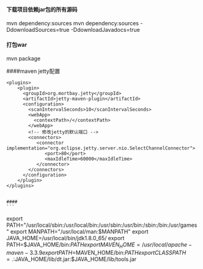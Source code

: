 #### 下载项目依赖jar包的所有源码
mvn dependency:sources 
mvn dependency:sources -DdownloadSources=true -DdownloadJavadocs=true

#### 打包war
mvn package


####maven jetty配置
<!-- maven的jetty服务器插件 -->  
    <plugins>  
        <plugin>  
          <groupId>org.mortbay.jetty</groupId>  
          <artifactId>jetty-maven-plugin</artifactId>  
          <configuration>  
            <scanIntervalSeconds>10</scanIntervalSeconds>  
            <webApp>  
              <contextPath>/</contextPath>  
            </webApp>  
            <!-- 修改jetty的默认端口 -->  
            <connectors>  
               <connector implementation="org.eclipse.jetty.server.nio.SelectChannelConnector">  
                  <port>80</port>  
                  <maxIdleTime>60000</maxIdleTime>  
               </connector>  
            </connectors>  
          </configuration>  
        </plugin>  
    </plugins>  


    ####
    ```
   export PATH="/usr/local/sbin:/usr/local/bin:/usr/sbin:/usr/bin:/sbin:/bin:/usr/games"
   export MANPATH="/usr/local/man:$MANPATH"
   export JAVA_HOME=/usr/local/bin/jdk1.8.0_65/
   export PATH=$JAVA_HOME/bin:$PATH
   export MAVEN_HOME=/usr/local/apache-maven-3.3.9
   export PATH=$MAVEN_HOME/bin:$PATH
   export CLASSPATH=.:$JAVA_HOME/lib/dt.jar:$JAVA_HOME/lib/tools.jar
  ```